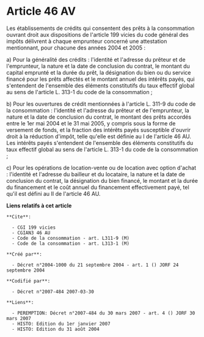 # Article 46 AV

Les établissements de crédits qui consentent des prêts à la consommation ouvrant droit aux dispositions de l'article 199
vicies du code général des impôts délivrent à chaque emprunteur concerné une attestation mentionnant, pour chacune des années
2004 et 2005 :

a) Pour la généralité des crédits : l'identité et l'adresse du prêteur et de l'emprunteur, la nature et la date de conclusion
du contrat, le montant du capital emprunté et la durée du prêt, la désignation du bien ou du service financé pour les prêts
affectés et le montant annuel des intérêts payés, qui s'entendent de l'ensemble des éléments constitutifs du taux effectif
global au sens de l'article L. 313-1 du code de la consommation ;

b) Pour les ouvertures de crédit mentionnées à l'article L. 311-9 du code de la consommation : l'identité et l'adresse du
prêteur et de l'emprunteur, la nature et la date de conclusion du contrat, le montant des prêts accordés entre le 1er mai
2004 et le 31 mai 2005, y compris sous la forme de versement de fonds, et la fraction des intérêts payés susceptible d'ouvrir
droit à la réduction d'impôt, telle qu'elle est définie au I de l'article 46 AU. Les intérêts payés s'entendent de l'ensemble
des éléments constitutifs du taux effectif global au sens de l'article L. 313-1 du code de la consommation ;

c) Pour les opérations de location-vente ou de location avec option d'achat : l'identité et l'adresse du bailleur et du
locataire, la nature et la date de conclusion du contrat, la désignation du bien financé, le montant et la durée du
financement et le coût annuel du financement effectivement payé, tel qu'il est défini au II de l'article 46 AU.

**Liens relatifs à cet article**

	**Cite**:

	  - CGI 199 vicies
	  - CGIAN3 46 AU
	  - Code de la consommation - art. L311-9 (M)
	  - Code de la consommation - art. L313-1 (M)

	**Créé par**:

	  - Décret n°2004-1000 du 21 septembre 2004 - art. 1 () JORF 24 septembre 2004

	**Codifié par**:

	  - Décret n°2007-484 2007-03-30

	**Liens**:

	  - PEREMPTION: Décret n°2007-484 du 30 mars 2007 - art. 4 () JORF 30 mars 2007
	  - HISTO: Edition du 1er janvier 2007
	  - HISTO: Edition du 31 août 2004
